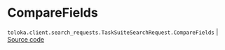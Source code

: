 # CompareFields
`toloka.client.search_requests.TaskSuiteSearchRequest.CompareFields` | [Source code](https://github.com/Toloka/toloka-kit/blob/v1.0.2/src/client/search_requests.py#L566)

